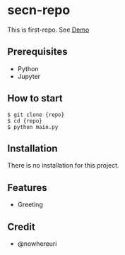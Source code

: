 
# secn-repo


This is first-repo. See [Demo](https://www.google.com/)

## Prerequisites

- Python
- Jupyter

## How to start

```shell
$ git clone {repo}
$ cd {repo}
$ python main.py
```

## Installation

There is no installation for this project.

## Features

- Greeting

## Credit

- @nowhereuri
